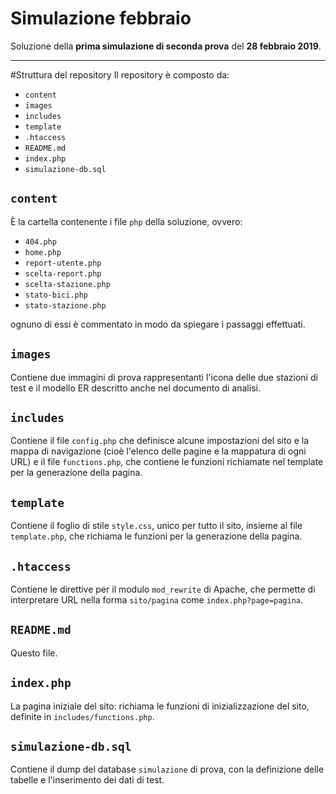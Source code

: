 # Simulazione febbraio
Soluzione della **prima simulazione di seconda prova** del **28 febbraio 2019**.

---

#Struttura del repository
Il repository è composto da:

* `content`
* `images`
* `includes`
* `template`
* `.htaccess`
* `README.md`
* `index.php`
* `simulazione-db.sql`


## `content`
È la cartella contenente i file `php` della soluzione, ovvero:

* `404.php`
* `home.php`
* `report-utente.php`
* `scelta-report.php`
* `scelta-stazione.php`
* `stato-bici.php`
* `stato-stazione.php`

ognuno di essi è commentato in modo da spiegare i passaggi effettuati.

## `images`
Contiene due immagini di prova rappresentanti l'icona delle due stazioni di test
e il modello ER descritto anche nel documento di analisi.

## `includes`
Contiene il file `config.php` che definisce alcune impostazioni del sito e la
mappa di navigazione (cioè l'elenco delle pagine e la mappatura di ogni URL) e
il file `functions.php`, che contiene le funzioni richiamate nel template per 
la generazione della pagina.

## `template`
Contiene il foglio di stile `style.css`, unico per tutto il sito, insieme al
file `template.php`, che richiama le funzioni per la generazione della pagina.

## `.htaccess`
Contiene le direttive per il modulo `mod_rewrite` di Apache, che permette di
interpretare URL nella forma `sito/pagina` come `index.php?page=pagina`.

## `README.md`
Questo file.

## `index.php`
La pagina iniziale del sito: richiama le funzioni di inizializzazione del sito,
definite in `includes/functions.php`.

## `simulazione-db.sql`
Contiene il dump del database `simulazione` di prova, con la definizione delle tabelle e
l'inserimento dei dati di test.
